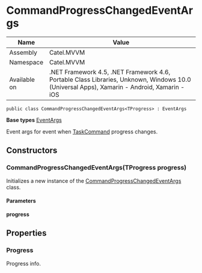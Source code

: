 

# CommandProgressChangedEventArgs

Name|Value
---|---
Assembly|Catel.MVVM
Namespace|Catel.MVVM
Available on|.NET Framework 4.5, .NET Framework 4.6, Portable Class Libraries, Unknown, Windows 10.0 (Universal Apps), Xamarin - Android, Xamarin - iOS

```
public class CommandProgressChangedEventArgs<TProgress> : EventArgs
```

**Base types**
[EventArgs]()


Event args for event when [TaskCommand](#) progress changes.



## Constructors

### CommandProgressChangedEventArgs(TProgress progress)

Initializes a new instance of the [CommandProgressChangedEventArgs](#) class.

#### Parameters

**progress**



## Properties

### Progress

Progress info.



